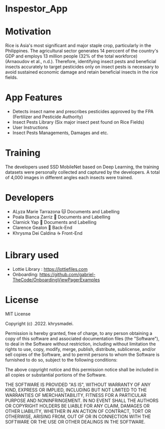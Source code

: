 # Inspestor_App
# Motivation
Rice is Asia's most significant and major staple crop, particularly in the Philippines. The agricultural sector generates 14 perccent of the country's  GDP and employs 13 million people (32% of the total workforce) (Arnaoudov et al., n.d.).
Therefore, identifying insect pests and beneficial insects accurately to target pesticides only on insect pests is necessary to avoid sustained economic damage and retain beneficial insects in the rice fields.

# App Features
 - Detects insect name and prescribes pesticides approved by the FPA (Fertilizer and Pesticide Authority)
 - Insect Pests Library (Six major insect pest found on Rice Fields)
 - User Instructions 
 - Insect Pests Managements, Damages and etc. 
 
 # Training 
 The developers used SSD MobileNet based on Deep Learning, the training datasets were personally collected and captured by the developers. 
 A total of 4,000 images in different angles each insects were trained.
 
# Developers

- ALyza Marie Tarrazona :cat:  Documents and Labelling
- Poala Bianca Zarriz :milky_way:  Documents and Labelling
- Clarnick Yap :muscle: Documents and Labelling
- Clarence Gealon :guitar: Back-End
- Khrysma Dei Caldina :coffee: Front-End

# Library used
- Lottie Library : https://lottiefiles.com
- Onboarding: https://github.com/gabriel-TheCode/OnboardingViewPagerExamples

# License 
MIT License

Copyright (c) .2022. khrysmadei.

Permission is hereby granted, free of charge, to any person obtaining a copy
of this software and associated documentation files (the "Software"), to deal
in the Software without restriction, including without limitation the rights
to use, copy, modify, merge, publish, distribute, sublicense, and/or sell
copies of the Software, and to permit persons to whom the Software is
furnished to do so, subject to the following conditions:

The above copyright notice and this permission notice shall be included in all
copies or substantial portions of the Software.

THE SOFTWARE IS PROVIDED "AS IS", WITHOUT WARRANTY OF ANY KIND, EXPRESS OR
IMPLIED, INCLUDING BUT NOT LIMITED TO THE WARRANTIES OF MERCHANTABILITY,
FITNESS FOR A PARTICULAR PURPOSE AND NONINFRINGEMENT. IN NO EVENT SHALL THE
AUTHORS OR COPYRIGHT HOLDERS BE LIABLE FOR ANY CLAIM, DAMAGES OR OTHER
LIABILITY, WHETHER IN AN ACTION OF CONTRACT, TORT OR OTHERWISE, ARISING FROM,
OUT OF OR IN CONNECTION WITH THE SOFTWARE OR THE USE OR OTHER DEALINGS IN THE
SOFTWARE.
